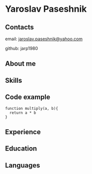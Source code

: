 # Yaroslav Paseshnik

## Contacts
email: jaroslav.paseshnik@yahoo.com

github: jarp1980

## About me

## Skills

## Code example
```
function multiply(a, b){
  return a * b
}
```

## Experience

## Education

## Languages
